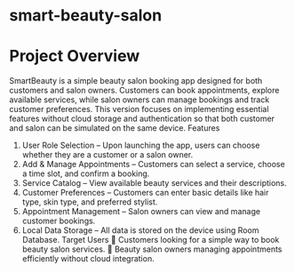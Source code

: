 # smart-beauty-salon
# Project Overview
SmartBeauty is a simple beauty salon booking app designed for both customers and salon owners.
Customers can book appointments, explore available services, while salon owners can manage
bookings and track customer preferences. This version focuses on implementing essential features
without cloud storage and authentication so that both customer and salon can be simulated on the
same device.
Features
1. User Role Selection – Upon launching the app, users can choose whether they are a
   customer or a salon owner.
2. Add & Manage Appointments – Customers can select a service, choose a time slot, and
   confirm a booking.
3. Service Catalog – View available beauty services and their descriptions.
4. Customer Preferences – Customers can enter basic details like hair type, skin type, and
   preferred stylist.
5. Appointment Management – Salon owners can view and manage customer bookings.
6. Local Data Storage – All data is stored on the device using Room Database.
   Target Users
    Customers looking for a simple way to book beauty salon services.
    Beauty salon owners managing appointments efficiently without cloud integration.